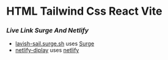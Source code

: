 # HTML Tailwind Css React Vite

### ***Live Link Surge And Netlify***

- [lavish-sail.surge.sh](https://lavish-sail.surge.sh/) uses [Surge](https://surge.sh/) 
- [netlify-diplay](https://6502e5ca75adcf4d02732c9f--guileless-frangollo-3b7b5f.netlify.app/) uses [netlify](https://app.netlify.com/teams/alihasanlitonislam/overview)
